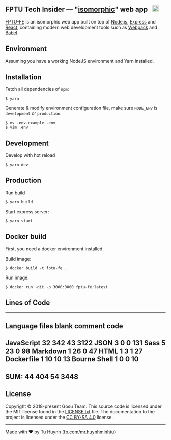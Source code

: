 ## FPTU Tech Insider — "[isomorphic](http://nerds.airbnb.com/isomorphic-javascript-future-web-apps/)" web app &nbsp; <a href="https://github.com/gosu-team/fptu-fe/stargazers"><img src="https://img.shields.io/github/stars/gosu-team/fptu-fe.svg?style=social&label=Star&maxAge=3600" height="20"></a>

[FPTU-FE](https://fptu.tech) is an isomorphic web app built on top of [Node.js](https://nodejs.org/),
[Express](http://expressjs.com/) and [React](https://facebook.github.io/react/), containing modern web development
tools such as [Webpack](http://webpack.github.io/) and [Babel](http://babeljs.io/).

## Environment

Assuming you have a working NodeJS environment and Yarn installed.

## Installation

Fetch all dependencies of `npm`:

```
$ yarn
```

Generate & modify environment configuration file, make sure `NODE_ENV` is `development` or `production`.

```
$ mv .env.example .env
$ vim .env
```

## Development

Develop with hot reload

```
$ yarn dev
```

## Production

Run build

```
$ yarn build
```

Start express server:

```
$ yarn start
```

## Docker build

First, you need a docker environment installed.

Build image:

```
$ docker build -t fptu-fe .
```

Run image:

```
$ docker run -dit -p 3000:3000 fptu-fe:latest
```

## Lines of Code

-------------------------------------------------------------------------------
Language                     files          blank        comment           code
-------------------------------------------------------------------------------
JavaScript                      32            342             43           3122
JSON                             3              0              0            131
Sass                             5             23              0             98
Markdown                         1             26              0             47
HTML                             1              3              1             27
Dockerfile                       1             10             10             13
Bourne Shell                     1              0              0             10
-------------------------------------------------------------------------------
SUM:                            44            404             54           3448
-------------------------------------------------------------------------------

## License

Copyright © 2018-present Gosu Team. This source code is licensed under the MIT
license found in the [LICENSE.txt](https://github.com/gosu-team/fptu-fe/blob/master/LICENSE.txt)
file. The documentation to the project is licensed under the
[CC BY-SA 4.0](http://creativecommons.org/licenses/by-sa/4.0/) license.

---

Made with ♥ by Tu Huynh ([fb.com/mr.huynhminhtu](https://fb.com/mr.huynhminhtu))
